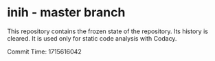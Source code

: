 # inih - master branch

This repository contains the frozen state of the repository.
Its history is cleared. It is used only for static code
analysis with Codacy.

Commit Time: 1715616042